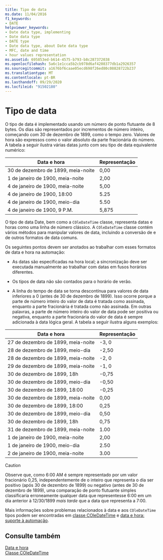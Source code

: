 ```yaml
---
title: Tipo de data
ms.date: 11/04/2016
f1_keywords:
- DATE
helpviewer_keywords:
- Date data type, implementing
- Date data type
- DATE type
- Date data type, about Date data type
- MFC, date and time
- hour values representation
ms.assetid: 695853ed-b614-4575-b793-b8c287372038
ms.openlocfilehash: 5a6c1e1cca5b2cb978d6af4208377db1a2926357
ms.sourcegitcommit: a1676bf6caae05ecd698f26ed80c08828722b237
ms.translationtype: MT
ms.contentlocale: pt-BR
ms.lasthandoff: 09/29/2020
ms.locfileid: "91502180"
---
```

# <a name="date-type"></a>Tipo de data

O tipo de data é implementado usando um número de ponto flutuante de 8 bytes. Os dias são representados por incrementos de número inteiro, começando com 30 de dezembro de 1899, como o tempo zero. Valores de hora são expressos como o valor absoluto da parte fracionária do número. A tabela a seguir ilustra várias datas junto com seu tipo de data equivalente numérico:

|Data e hora|Representação|
|-------------------|--------------------|
|30 de dezembro de 1899, meia-noite|0,00|
|1 de janeiro de 1900, meia-noite|2,00|
|4 de janeiro de 1900, meia-noite|5,00|
|4 de janeiro de 1900, 18:00|5.25|
|4 de janeiro de 1900, meio-dia|5.50|
|4 de janeiro de 1900, 9 P.M.|5,875|

O tipo de data Date, bem como a `COleDateTime` classe, representa datas e horas como uma linha de número clássico. A `COleDateTime` classe contém vários métodos para manipular valores de data, incluindo a conversão de e de outros formatos de data comuns.

Os seguintes pontos devem ser anotados ao trabalhar com esses formatos de data e hora na automação:

- As datas são especificadas na hora local; a sincronização deve ser executada manualmente ao trabalhar com datas em fusos horários diferentes.

- Os tipos de data não são contados para o horário de verão.

- A linha do tempo de data se torna descontínua para valores de data inferiores a 0 (antes de 30 de dezembro de 1899). Isso ocorre porque a parte de número inteiro do valor de data é tratada como assinada, enquanto a parte fracionária é tratada como não assinada. Em outras palavras, a parte de número inteiro do valor de data pode ser positiva ou negativa, enquanto a parte fracionária do valor de data é sempre adicionada à data lógica geral. A tabela a seguir ilustra alguns exemplos:

|Data e hora|Representação|
|-------------------|--------------------|
|27 de dezembro de 1899, meia-noite|-3, 0|
|28 de dezembro de 1899, meio-dia|-2,50|
|28 de dezembro de 1899, meia-noite|-2, 0|
|29 de dezembro de 1899, meia-noite|-1, 0|
|30 de dezembro de 1899, 18h|-0,75|
|30 de dezembro de 1899, meio-dia|-0,50|
|30 de dezembro de 1899, 18:00|-0,25|
|30 de dezembro de 1899, meia-noite|0,00|
|30 de dezembro de 1899, 18:00|0,25|
|30 de dezembro de 1899, meio-dia|0,50|
|30 de dezembro de 1899, 18h|0,75|
|31 de dezembro de 1899, meia-noite|1.00|
|1 de janeiro de 1900, meia-noite|2,00|
|1 de janeiro de 1900, meio-dia|2.50|
|2 de janeiro de 1900, meia-noite|3.00|

> [!CAUTION]
> Observe que, como 6:00 AM é sempre representado por um valor fracionário 0,25, independentemente de o inteiro que representa o dia ser positivo (após 30 de dezembro de 1899) ou negativo (antes de 30 de dezembro de 1899), uma comparação de ponto flutuante simples classificaria erroneamente qualquer data que representesse 6:00 em um dia anterior à 12/30/1899 *mais tarde* que a data que representa a 7:00.

Mais informações sobre problemas relacionados à data e aos `COleDateTime` tipos podem ser encontradas em [classe COleDateTime](../atl-mfc-shared/reference/coledatetime-class.md) e [data e hora: suporte à automação](./date-and-time.md).

## <a name="see-also"></a>Consulte também

[Data e hora](../atl-mfc-shared/date-and-time.md)<br/>
[Classe COleDateTime](../atl-mfc-shared/reference/coledatetime-class.md)
